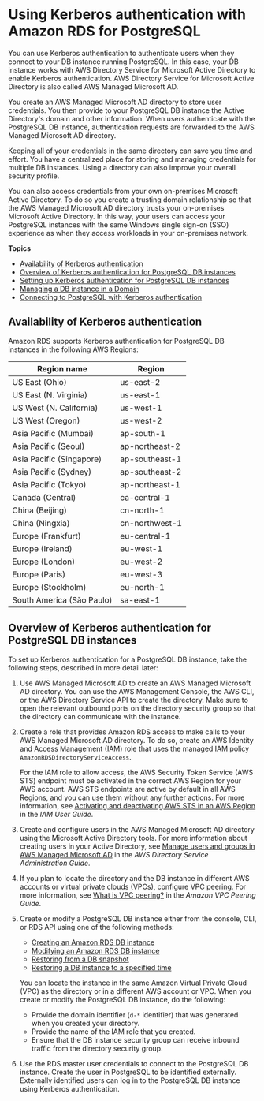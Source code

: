 # Using Kerberos authentication with Amazon RDS for PostgreSQL<a name="postgresql-kerberos"></a>

You can use Kerberos authentication to authenticate users when they connect to your DB instance running PostgreSQL\. In this case, your DB instance works with AWS Directory Service for Microsoft Active Directory to enable Kerberos authentication\. AWS Directory Service for Microsoft Active Directory is also called AWS Managed Microsoft AD\. 

You create an AWS Managed Microsoft AD directory to store user credentials\. You then provide to your PostgreSQL DB instance the Active Directory's domain and other information\. When users authenticate with the PostgreSQL DB instance, authentication requests are forwarded to the AWS Managed Microsoft AD directory\. 

Keeping all of your credentials in the same directory can save you time and effort\. You have a centralized place for storing and managing credentials for multiple DB instances\. Using a directory can also improve your overall security profile\.

You can also access credentials from your own on\-premises Microsoft Active Directory\. To do so you create a trusting domain relationship so that the AWS Managed Microsoft AD directory trusts your on\-premises Microsoft Active Directory\. In this way, your users can access your PostgreSQL instances with the same Windows single sign\-on \(SSO\) experience as when they access workloads in your on\-premises network\.

**Topics**
+ [Availability of Kerberos authentication](#postgresql-kerberos-availability)
+ [Overview of Kerberos authentication for PostgreSQL DB instances](#postgresql-kerberos-overview)
+ [Setting up Kerberos authentication for PostgreSQL DB instances](postgresql-kerberos-setting-up.md)
+ [Managing a DB instance in a Domain](postgresql-kerberos-managing.md)
+ [Connecting to PostgreSQL with Kerberos authentication](postgresql-kerberos-connecting.md)

## Availability of Kerberos authentication<a name="postgresql-kerberos-availability"></a>

Amazon RDS supports Kerberos authentication for PostgreSQL DB instances in the following AWS Regions: 


| Region name | Region | 
| --- | --- | 
| US East \(Ohio\) | us\-east\-2 | 
| US East \(N\. Virginia\) | us\-east\-1 | 
| US West \(N\. California\) | us\-west\-1 | 
| US West \(Oregon\) | us\-west\-2 | 
| Asia Pacific \(Mumbai\) | ap\-south\-1 | 
| Asia Pacific \(Seoul\) | ap\-northeast\-2 | 
| Asia Pacific \(Singapore\) | ap\-southeast\-1 | 
| Asia Pacific \(Sydney\) | ap\-southeast\-2 | 
| Asia Pacific \(Tokyo\) | ap\-northeast\-1 | 
| Canada \(Central\) | ca\-central\-1 | 
| China \(Beijing\) | cn\-north\-1  | 
| China \(Ningxia\) | cn\-northwest\-1 | 
| Europe \(Frankfurt\) | eu\-central\-1 | 
| Europe \(Ireland\) | eu\-west\-1 | 
| Europe \(London\) | eu\-west\-2 | 
|  Europe \(Paris\)  |  eu\-west\-3  | 
| Europe \(Stockholm\) | eu\-north\-1 | 
| South America \(São Paulo\) | sa\-east\-1 | 

## Overview of Kerberos authentication for PostgreSQL DB instances<a name="postgresql-kerberos-overview"></a>

To set up Kerberos authentication for a PostgreSQL DB instance, take the following steps, described in more detail later:

1. Use AWS Managed Microsoft AD to create an AWS Managed Microsoft AD directory\. You can use the AWS Management Console, the AWS CLI, or the AWS Directory Service API to create the directory\. Make sure to open the relevant outbound ports on the directory security group so that the directory can communicate with the instance\.

1. Create a role that provides Amazon RDS access to make calls to your AWS Managed Microsoft AD directory\. To do so, create an AWS Identity and Access Management \(IAM\) role that uses the managed IAM policy `AmazonRDSDirectoryServiceAccess`\. 

   For the IAM role to allow access, the AWS Security Token Service \(AWS STS\) endpoint must be activated in the correct AWS Region for your AWS account\. AWS STS endpoints are active by default in all AWS Regions, and you can use them without any further actions\. For more information, see [Activating and deactivating AWS STS in an AWS Region](https://docs.aws.amazon.com/IAM/latest/UserGuide/id_credentials_temp_enable-regions.html#sts-regions-activate-deactivate) in the *IAM User Guide*\.

1. Create and configure users in the AWS Managed Microsoft AD directory using the Microsoft Active Directory tools\. For more information about creating users in your Active Directory, see [Manage users and groups in AWS Managed Microsoft AD](https://docs.aws.amazon.com/directoryservice/latest/admin-guide/ms_ad_manage_users_groups.html) in the *AWS Directory Service Administration Guide*\.

1. If you plan to locate the directory and the DB instance in different AWS accounts or virtual private clouds \(VPCs\), configure VPC peering\. For more information, see [What is VPC peering?](https://docs.aws.amazon.com/vpc/latest/peering/Welcome.html) in the *Amazon VPC Peering Guide*\.

1. Create or modify a PostgreSQL DB instance either from the console, CLI, or RDS API using one of the following methods:
   +   [Creating an Amazon RDS DB instance](USER_CreateDBInstance.md) 
   +   [Modifying an Amazon RDS DB instance](Overview.DBInstance.Modifying.md) 
   +  [Restoring from a DB snapshot](USER_RestoreFromSnapshot.md) 
   +  [Restoring a DB instance to a specified time](USER_PIT.md) 

   You can locate the instance in the same Amazon Virtual Private Cloud \(VPC\) as the directory or in a different AWS account or VPC\. When you create or modify the PostgreSQL DB instance, do the following:
   + Provide the domain identifier \(`d-*` identifier\) that was generated when you created your directory\.
   + Provide the name of the IAM role that you created\.
   + Ensure that the DB instance security group can receive inbound traffic from the directory security group\.

1. Use the RDS master user credentials to connect to the PostgreSQL DB instance\. Create the user in PostgreSQL to be identified externally\. Externally identified users can log in to the PostgreSQL DB instance using Kerberos authentication\.